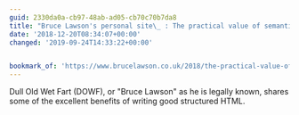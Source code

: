 ```yaml
---
guid: 2330da0a-cb97-48ab-ad05-cb70c70b7da8
title: "Bruce Lawson's personal site\_ : The practical value of semantic HTML"
date: '2018-12-20T08:34:07+00:00'
changed: '2019-09-24T14:33:22+00:00'


bookmark_of: 'https://www.brucelawson.co.uk/2018/the-practical-value-of-semantic-html/'
---
```


Dull Old Wet Fart (DOWF), or "Bruce Lawson" as he is legally known, shares some of the excellent benefits of writing good structured HTML. 
